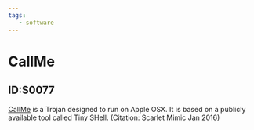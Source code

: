 ```yaml
---
tags:
   - software
---
```

# CallMe
## ID:S0077
[CallMe](software/S0077) is a Trojan designed to run on Apple OSX. It is based on a publicly available tool called Tiny SHell. (Citation: Scarlet Mimic Jan 2016)

